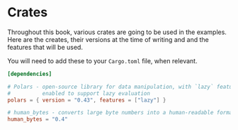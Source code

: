 # Crates

Throughout this book, various crates are going to be used in the examples. Here are the creates, their versions at the time of writing and and the features that will be used. 




You will need to add these to your `Cargo.toml` file, when relevant.


```toml
[dependencies]

# Polars - open-source library for data manipulation, with `lazy` feature
#          enabled to support lazy evaluation 
polars = { version = "0.43", features = ["lazy"] }

# human_bytes - converts large byte numbers into a human-readable format
human_bytes = "0.4"
```